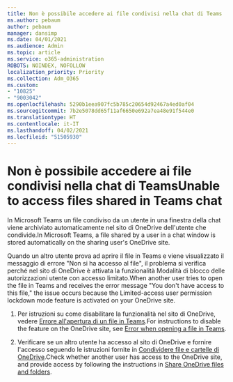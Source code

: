 ```yaml
---
title: Non è possibile accedere ai file condivisi nella chat di Teams
ms.author: pebaum
author: pebaum
manager: dansimp
ms.date: 04/01/2021
ms.audience: Admin
ms.topic: article
ms.service: o365-administration
ROBOTS: NOINDEX, NOFOLLOW
localization_priority: Priority
ms.collection: Adm_O365
ms.custom:
- "10825"
- "9003042"
ms.openlocfilehash: 5290b1eea907fc5b785c20654d92467a4ed0af04
ms.sourcegitcommit: 7b2e5078dd65f11af6650e692a7ea48e91f544e0
ms.translationtype: HT
ms.contentlocale: it-IT
ms.lasthandoff: 04/02/2021
ms.locfileid: "51505930"
---
```

# <a name="unable-to-access-files-shared-in-teams-chat"></a><span data-ttu-id="2b767-102">Non è possibile accedere ai file condivisi nella chat di Teams</span><span class="sxs-lookup"><span data-stu-id="2b767-102">Unable to access files shared in Teams chat</span></span>

<span data-ttu-id="2b767-103">In Microsoft Teams un file condiviso da un utente in una finestra della chat viene archiviato automaticamente nel sito di OneDrive dell'utente che condivide.</span><span class="sxs-lookup"><span data-stu-id="2b767-103">In Microsoft Teams, a file shared by a user in a chat window is stored automatically on the sharing user's OneDrive site.</span></span>

<span data-ttu-id="2b767-104">Quando un altro utente prova ad aprire il file in Teams e viene visualizzato il messaggio di errore "Non si ha accesso al file", il problema si verifica perché nel sito di OneDrive è attivata la funzionalità Modalità di blocco delle autorizzazioni utente con accesso limitato.</span><span class="sxs-lookup"><span data-stu-id="2b767-104">When another user tries to open the file in Teams and receives the error message "You don't have access to this file," the issue occurs because the Limited-access user permission lockdown mode feature is activated on your OneDrive site.</span></span>

1. <span data-ttu-id="2b767-105">Per istruzioni su come disabilitare la funzionalità nel sito di OneDrive, vedere [Errore all'apertura di un file in Teams](https://go.microsoft.com/fwlink/?linkid=2155733).</span><span class="sxs-lookup"><span data-stu-id="2b767-105">For instructions to disable the feature on the OneDrive site, see [Error when opening a file in Teams](https://go.microsoft.com/fwlink/?linkid=2155733).</span></span>

1. <span data-ttu-id="2b767-106">Verificare se un altro utente ha accesso al sito di OneDrive e fornire l'accesso seguendo le istruzioni fornite in [Condividere file e cartelle di OneDrive](https://go.microsoft.com/fwlink/?linkid=2156017).</span><span class="sxs-lookup"><span data-stu-id="2b767-106">Check whether another user has access to the OneDrive site, and provide access by following the instructions in [Share OneDrive files and folders](https://go.microsoft.com/fwlink/?linkid=2156017).</span></span>